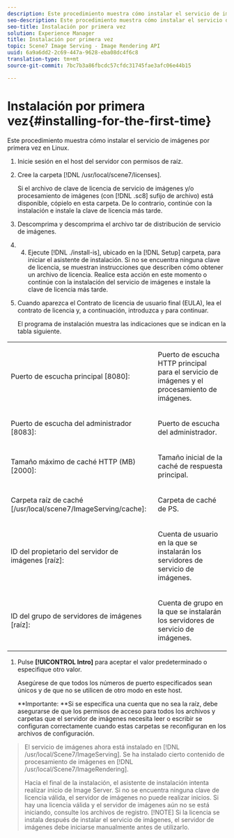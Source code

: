 ```yaml
---
description: Este procedimiento muestra cómo instalar el servicio de imágenes por primera vez en Linux.
seo-description: Este procedimiento muestra cómo instalar el servicio de imágenes por primera vez en Linux.
seo-title: Instalación por primera vez
solution: Experience Manager
title: Instalación por primera vez
topic: Scene7 Image Serving - Image Rendering API
uuid: 6a9a6dd2-2c69-447a-9628-eba08dc4f6c8
translation-type: tm+mt
source-git-commit: 7bc7b3a86fbcdc57cfdc31745fae3afc06e44b15

---
```



# Instalación por primera vez{#installing-for-the-first-time}

Este procedimiento muestra cómo instalar el servicio de imágenes por primera vez en Linux.

1. Inicie sesión en el host del servidor con permisos de raíz.
1. Cree la carpeta [!DNL /usr/local/scene7/licenses].

   Si el archivo de clave de licencia de servicio de imágenes y/o procesamiento de imágenes (con [!DNL .sc8] sufijo de archivo) está disponible, cópielo en esta carpeta. De lo contrario, continúe con la instalación e instale la clave de licencia más tarde.
1. Descomprima y descomprima el archivo tar de distribución de servicio de imágenes.
1. 
   4. Ejecute [!DNL ./install-is], ubicado en la [!DNL Setup] carpeta, para iniciar el asistente de instalación.
   Si no se encuentra ninguna clave de licencia, se muestran instrucciones que describen cómo obtener un archivo de licencia. Realice esta acción en este momento o continúe con la instalación del servicio de imágenes e instale la clave de licencia más tarde.
1. Cuando aparezca el Contrato de licencia de usuario final (EULA), lea el contrato de licencia y, a continuación, introduzca `y` para continuar.

   El programa de instalación muestra las indicaciones que se indican en la tabla siguiente.

<table id="table_0E7B673CAD8E4C5EB72F8283A0DDEFC8"> 
 <tbody> 
  <tr> 
   <td colname="col1"> <p><span class="codeph"> Puerto de escucha principal [8080]:</span> </p> </td> 
   <td colname="col2"> <p>Puerto de escucha HTTP principal para el servicio de imágenes y el procesamiento de imágenes. </p> </td> 
  </tr> 
  <tr> 
   <td colname="col1"> <p><span class="codeph"> Puerto de escucha del administrador [8083]:</span> </p> </td> 
   <td colname="col2"> <p>Puerto de escucha del administrador. </p> </td> 
  </tr> 
  <tr> 
   <td colname="col1"> <p><span class="codeph"> Tamaño máximo de caché HTTP (MB) [2000]:</span> </p> </td> 
   <td colname="col2"> <p>Tamaño inicial de la caché de respuesta principal. </p> </td> 
  </tr> 
  <tr> 
   <td colname="col1"> <p><span class="codeph"> Carpeta raíz de caché [/usr/local/scene7/ImageServing/cache]:</span> </p> </td> 
   <td colname="col2"> <p>Carpeta de caché de PS. </p> </td> 
  </tr> 
  <tr> 
   <td colname="col1"> <p><span class="codeph"> ID del propietario del servidor de imágenes [raíz]:</span> </p> </td> 
   <td colname="col2"> <p>Cuenta de usuario en la que se instalarán los servidores de servicio de imágenes. </p> </td> 
  </tr> 
  <tr> 
   <td colname="col1"> <p><span class="codeph"> ID del grupo de servidores de imágenes [raíz]:</span> </p> </td> 
   <td colname="col2"> <p>Cuenta de grupo en la que se instalarán los servidores de servicio de imágenes. </p> </td> 
  </tr> 
 </tbody> 
</table>

1. Pulse **[!UICONTROL Intro]** para aceptar el valor predeterminado o especifique otro valor.

   Asegúrese de que todos los números de puerto especificados sean únicos y de que no se utilicen de otro modo en este host.

   **Importante: **Si se especifica una cuenta que no sea la raíz, debe asegurarse de que los permisos de acceso para todos los archivos y carpetas que el servidor de imágenes necesita leer o escribir se configuran correctamente cuando estas carpetas se reconfiguran en los archivos de configuración.
>El servicio de imágenes ahora está instalado en [!DNL /usr/local/Scene7/ImageServing]. Se ha instalado cierto contenido de procesamiento de imágenes en [!DNL /usr/local/Scene7/ImageRendering].
>
>Hacia el final de la instalación, el asistente de instalación intenta realizar inicio de Image Server. Si no se encuentra ninguna clave de licencia válida, el servidor de imágenes no puede realizar inicios. Si hay una licencia válida y el servidor de imágenes aún no se está iniciando, consulte los archivos de registro.
>[!NOTE]
Si la licencia se instala después de instalar el servicio de imágenes, el servidor de imágenes debe iniciarse manualmente antes de utilizarlo.
>
>
>

